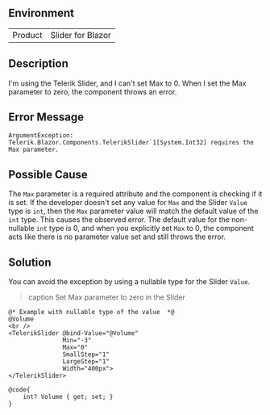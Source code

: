 
## Environment
<table>
<tbody>
<tr>
<td>Product</td>
<td>Slider for Blazor</td>
</tr>
</tbody>
</table>

## Description
I'm using the Telerik Slider, and I can't set Max to 0. When I set the Max parameter to zero, the component throws an error.

## Error Message
``ArgumentException: Telerik.Blazor.Components.TelerikSlider`1[System.Int32] requires the Max parameter.``

## Possible Cause
The `Max` parameter is a required attribute and the component is checking if it is set. If the developer doesn't set any value for `Max` and the Slider `Value` type is `int`, then the `Max` parameter value will match the default value of the `int` type. This causes the observed error. The default value for the non-nullable `int` type is 0, and when you explicitly set `Max` to 0, the component acts like there is no parameter value set and still throws the error.

## Solution
You can avoid the exception by using a nullable type for the Slider `Value`.

>caption Set Max parameter to zero in the Slider

````RAZOR
@* Example with nullable type of the value  *@
@Volume
<br />
<TelerikSlider @bind-Value="@Volume"
               Min="-3"
               Max="0"
               SmallStep="1"
               LargeStep="1"
               Width="400px">
</TelerikSlider>

@code{
    int? Volume { get; set; }
}
````

